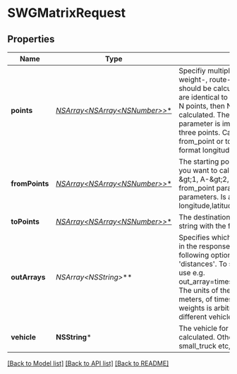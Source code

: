 # SWGMatrixRequest

## Properties
Name | Type | Description | Notes
------------ | ------------- | ------------- | -------------
**points** | [**NSArray&lt;NSArray&lt;NSNumber*&gt;*&gt;***](NSArray.md) | Specifiy multiple points for which the weight-, route-, time- or distance-matrix should be calculated. In this case the starts are identical to the destinations. If there are N points, then NxN entries will be calculated. The order of the point parameter is important. Specify at least three points. Cannot be used together with from_point or to_point. Is a string with the format longitude,latitude. | [optional] 
**fromPoints** | [**NSArray&lt;NSArray&lt;NSNumber*&gt;*&gt;***](NSArray.md) | The starting points for the routes. E.g. if you want to calculate the three routes A-&amp;gt;1, A-&amp;gt;2, A-&amp;gt;3 then you have one from_point parameter and three to_point parameters. Is a string with the format longitude,latitude. | [optional] 
**toPoints** | [**NSArray&lt;NSArray&lt;NSNumber*&gt;*&gt;***](NSArray.md) | The destination points for the routes. Is a string with the format longitude,latitude. | [optional] 
**outArrays** | **NSArray&lt;NSString*&gt;*** | Specifies which arrays should be included in the response. Specify one or more of the following options &#39;weights&#39;, &#39;times&#39;, &#39;distances&#39;. To specify more than one array use e.g. out_array&#x3D;times&amp;amp;out_array&#x3D;distances. The units of the entries of distances are meters, of times are seconds and of weights is arbitrary and it can differ for different vehicles or versions of this API. | [optional] 
**vehicle** | **NSString*** | The vehicle for which the route should be calculated. Other vehicles are foot, small_truck etc, see here for the details. | [optional] 

[[Back to Model list]](../README.md#documentation-for-models) [[Back to API list]](../README.md#documentation-for-api-endpoints) [[Back to README]](../README.md)


